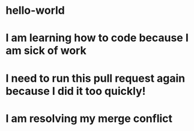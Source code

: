 # hello-world
# I am learning how to code because I am sick of work
# I need to run this pull request again because I did it too quickly!
# I am resolving my merge conflict
